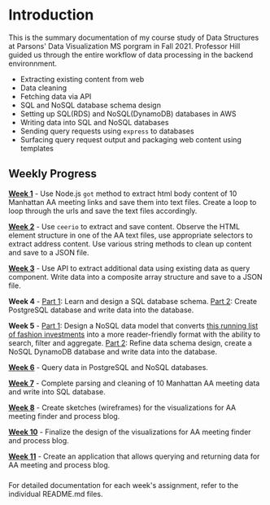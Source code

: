 # Introduction

This is the summary documentation of my course study of Data Structures at Parsons' Data Visualization MS porgram in Fall 2021. Professor Hill guided us through the entire workflow of data processing in the backend environnment.

- Extracting existing content from web
- Data cleaning
- Fetching data via API
- SQL and NoSQL database schema design
- Setting up SQL(RDS) and NoSQL(DynamoDB) databases in AWS
- Writing data into SQL and NoSQL databases
- Sending query requests using `express` to databases
- Surfacing query request output and packaging web content using templates

## Weekly Progress

[**Week 1**](https://github.com/muonius/msdv-data-structures/tree/master/week01) - Use Node.js `got` method to extract html body content of 10 Manhattan AA meeting links and save them into text files. Create a loop to loop through the urls and save the text files accordingly.

[**Week 2**](https://github.com/muonius/msdv-data-structures/tree/master/week02) - Use `ceerio` to extract and save content. Observe the HTML element structure in one of the AA text files, use appropriate selectors to extract address content. Use various string methods to clean up content and save to a JSON file.

[**Week 3**](https://github.com/muonius/msdv-data-structures/tree/master/week03) - Use API to extract additional data using existing data as query component. Write data into a composite array structure and save to a JSON file.

**Week 4** - [Part 1](https://github.com/muonius/msdv-data-structures/tree/master/week04_01): Learn and design a SQL database schema.
[Part 2](https://github.com/muonius/msdv-data-structures/tree/master/week04_02): Create PostgreSQL database and write data into the database.

**Week 5** - [Part 1](https://github.com/muonius/msdv-data-structures/tree/master/week05_01): Design a NoSQL data model that converts [this running list of fashion investments](https://thefashionlaw.com/a-running-timeline-of-fashion-and-luxury-mergers-acquisitions/) into a more reader-friendly format with the ability to search, filter and aggregate.
[Part 2](https://github.com/muonius/msdv-data-structures/tree/master/week05_02): Refine data schema design, create a NoSQL DynamoDB database and write data into the database.

[**Week 6**](https://github.com/muonius/msdv-data-structures/tree/master/week06) - Query data in PostgreSQL and NoSQL databases.

[**Week 7**](https://github.com/muonius/msdv-data-structures/tree/master/week07) - Complete parsing and cleaning of 10 Manhattan AA meeting data and write into SQL database.

[**Week 8**](https://github.com/muonius/msdv-data-structures/tree/master/week08) - Create sketches (wireframes) for the visualizations for AA meeting finder and process blog.

[**Week 10**](https://github.com/muonius/msdv-data-structures/tree/master/week10) - Finalize the design of the visualizations for AA meeting finder and process blog.

[**Week 11**](https://github.com/muonius/msdv-data-structures/tree/master/week11_final) - Create an application that allows querying and returning data for AA meeting and process blog.

###

For detailed documentation for each week's assignment, refer to the individual README.md files.
